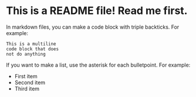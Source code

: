 # This is a README file! Read me first.

In markdown files, you can make a code block with triple backticks. For example:

```
This is a multiline
code block that does
not do anything
```

If you want to make a list, use the asterisk for each bulletpoint. For example:

* First item
* Second item
* Third item
